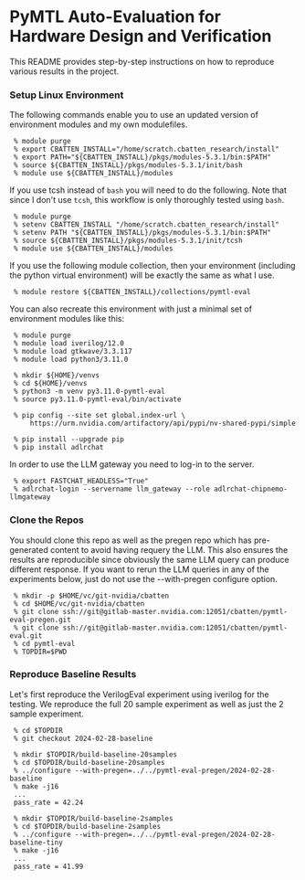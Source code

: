 
# PyMTL Auto-Evaluation for Hardware Design and Verification

This README provides step-by-step instructions on how to reproduce
various results in the project.

### Setup Linux Environment

The following commands enable you to use an updated version of
environment modules and my own modulefiles.

```
 % module purge
 % export CBATTEN_INSTALL="/home/scratch.cbatten_research/install"
 % export PATH="${CBATTEN_INSTALL}/pkgs/modules-5.3.1/bin:$PATH"
 % source ${CBATTEN_INSTALL}/pkgs/modules-5.3.1/init/bash
 % module use ${CBATTEN_INSTALL}/modules
```

If you use tcsh instead of `bash` you will need to do the following. Note
that since I don't use `tcsh`, this workflow is only thoroughly tested
using `bash`.

```
 % module purge
 % setenv CBATTEN_INSTALL "/home/scratch.cbatten_research/install"
 % setenv PATH "${CBATTEN_INSTALL}/pkgs/modules-5.3.1/bin:$PATH"
 % source ${CBATTEN_INSTALL}/pkgs/modules-5.3.1/init/tcsh
 % module use ${CBATTEN_INSTALL}/modules
```

If you use the following module collection, then your environment
(including the python virtual environment) will be exactly the same as
what I use.

```
 % module restore ${CBATTEN_INSTALL}/collections/pymtl-eval
```

You can also recreate this environment with just a minimal set of
environment modules like this:

```
 % module purge
 % module load iverilog/12.0
 % module load gtkwave/3.3.117
 % module load python3/3.11.0

 % mkdir ${HOME}/venvs
 % cd ${HOME}/venvs
 % python3 -m venv py3.11.0-pymtl-eval
 % source py3.11.0-pymtl-eval/bin/activate

 % pip config --site set global.index-url \
     https://urm.nvidia.com/artifactory/api/pypi/nv-shared-pypi/simple

 % pip install --upgrade pip
 % pip install adlrchat
```

In order to use the LLM gateway you need to log-in to the server.

```
 % export FASTCHAT_HEADLESS="True"
 % adlrchat-login --servername llm_gateway --role adlrchat-chipnemo-llmgateway
```

### Clone the Repos

You should clone this repo as well as the pregen repo which has
pre-generated content to avoid having requery the LLM. This also ensures
the results are reproducible since obviously the same LLM query can
produce different response. If you want to rerun the LLM queries in any
of the experiments below, just do not use the --with-pregen configure
option.

```
 % mkdir -p $HOME/vc/git-nvidia/cbatten
 % cd $HOME/vc/git-nvidia/cbatten
 % git clone ssh://git@gitlab-master.nvidia.com:12051/cbatten/pymtl-eval-pregen.git
 % git clone ssh://git@gitlab-master.nvidia.com:12051/cbatten/pymtl-eval.git
 % cd pymtl-eval
 % TOPDIR=$PWD
```

### Reproduce Baseline Results

Let's first reproduce the VerilogEval experiment using iverilog for the
testing. We reproduce the full 20 sample experiment as well as just the 2
sample experiment.

```
 % cd $TOPDIR
 % git checkout 2024-02-28-baseline

 % mkdir $TOPDIR/build-baseline-20samples
 % cd $TOPDIR/build-baseline-20samples
 % ../configure --with-pregen=../../pymtl-eval-pregen/2024-02-28-baseline
 % make -j16
 ...
 pass_rate = 42.24

 % mkdir $TOPDIR/build-baseline-2samples
 % cd $TOPDIR/build-baseline-2samples
 % ../configure --with-pregen=../../pymtl-eval-pregen/2024-02-28-baseline-tiny
 % make -j16
 ...
 pass_rate = 41.99
```

